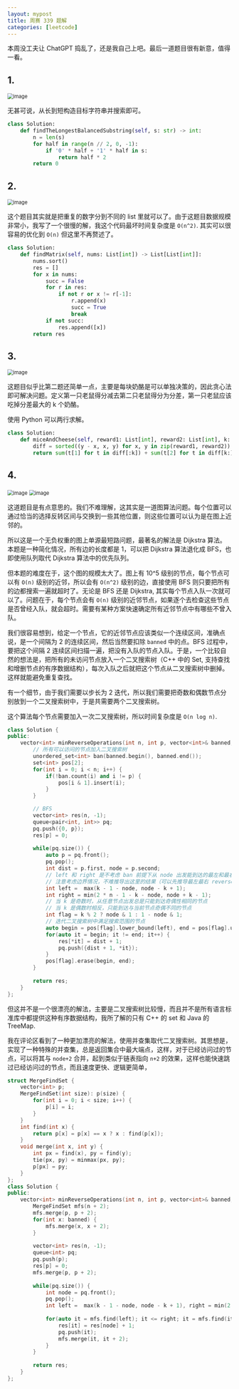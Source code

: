 ```yaml
---
layout: mypost
title: 周赛 339 题解
categories: [leetcode]
---
```


本周没工夫让 ChatGPT 捣乱了，还是我自己上吧。最后一道题目很有新意，值得一看。

## 1.

<img src="../../posts/2023-leetcode/lc-wk-339-p1.png" alt="image" style="zoom:80%;" />

无甚可说，从长到短构造目标字符串并搜索即可。

```py
class Solution:
    def findTheLongestBalancedSubstring(self, s: str) -> int:
        n = len(s)
        for half in range(n // 2, 0, -1):
            if '0' * half + '1' * half in s:
                return half * 2
        return 0
```

## 2.

<img src="../../posts/2023-leetcode/lc-wk-339-p2.png" alt="image" style="zoom:80%;" />

这个题目其实就是把重复的数字分到不同的 list 里就可以了。由于这题目数据规模非常小，我写了一个很慢的解，我这个代码最坏时间复杂度是 `O(n^2)`. 其实可以很容易的优化到 `O(n)` 但这里不再赘述了。

```py
class Solution:
    def findMatrix(self, nums: List[int]) -> List[List[int]]:
        nums.sort()
        res = []
        for x in nums:
            succ = False
            for r in res:
                if not r or x != r[-1]:
                    r.append(x)
                    succ = True
                    break
            if not succ:
                res.append([x])
        return res
```

## 3. 

<img src="../../posts/2023-leetcode/lc-wk-339-p3.png" alt="image" style="zoom:80%;" />

这题目似乎比第二题还简单一点，主要是每块奶酪是可以单独决策的，因此贪心法即可解决问题。定义第一只老鼠得分减去第二只老鼠得分为分差，第一只老鼠应该吃掉分差最大的 k 个奶酪。

使用 Python 可以两行求解。

```py
class Solution:
    def miceAndCheese(self, reward1: List[int], reward2: List[int], k: int) -> int:
        diff = sorted((y - x, x, y) for x, y in zip(reward1, reward2))
        return sum(t[1] for t in diff[:k]) + sum(t[2] for t in diff[k:])
```

## 4. 

<img src="../../posts/2023-leetcode/lc-wk-339-p4-1.png" alt="image" style="zoom:80%;" />
<img src="../../posts/2023-leetcode/lc-wk-339-p4-2.png" alt="image" style="zoom:80%;" />

这道题目是有点意思的。我们不难理解，这其实是一道图算法问题。每个位置可以通过恰当的选择反转区间与交换到一些其他位置，则这些位置可以认为是在图上近邻的。

所以这是一个无负权重的图上单源最短路问题，最著名的解法是 Dijkstra 算法。本题是一种简化情况，所有边的长度都是 1，可以把 Dijkstra 算法退化成 BFS，也即使用队列取代 Dijkstra 算法中的优先队列。

但本题的难度在于，这个图的规模太大了。图上有 10^5 级别的节点，每个节点可以有 `O(n)` 级别的近邻，所以会有 `O(n^2)` 级别的边，直接使用 BFS 则只要把所有的边都搜索一遍就超时了。无论是 BFS 还是 Dijkstra, 其实每个节点入队一次就可以了。问题在于，每个节点会有 `O(n)` 级别的近邻节点，如果逐个去检查这些节点是否曾经入队，就会超时。需要有某种方案快速确定所有近邻节点中有哪些不曾入队。

我们很容易想到，给定一个节点，它的近邻节点应该类似一个连续区间，准确点说，是一个间隔为 2 的连续区间，然后当然要扣除 `banned` 中的点。BFS 过程中，要把这个间隔 2 连续区间扫描一遍，把没有入队的节点入队。于是，一个比较自然的想法是，把所有的未访问节点放入一个二叉搜索树（C++ 中的 Set, 支持查找和增删节点的有序数据结构），每次入队之后就把这个节点从二叉搜索树中删掉。这样就能避免重复查找。

有一个细节，由于我们需要以步长为 2 迭代，所以我们需要把奇数和偶数节点分别放到一个二叉搜索树中，于是共需要两个二叉搜索树。

这个算法每个节点需要加入一次二叉搜索树，所以时间复杂度是 `O(n log n)`.

```cpp
class Solution {
public:
    vector<int> minReverseOperations(int n, int p, vector<int>& banned, int k) {
        // 所有可以访问的节点加入二叉搜索树
        unordered_set<int> ban(banned.begin(), banned.end());
        set<int> pos[2];
        for(int i = 0; i < n; i++) {
            if(!ban.count(i) and i != p) {
                pos[i & 1].insert(i);
            }
        }

        // BFS
        vector<int> res(n, -1);        
        queue<pair<int, int>> pq;
        pq.push({0, p});
        res[p] = 0;
        
        while(pq.size()) {
            auto p = pq.front();
            pq.pop();
            int dist = p.first, node = p.second;
            // left 和 right 是不考虑 ban 前提下从 node 出发能到达的最左和最右位置
            // 注意考虑边界情况，不难推导出这里的结果（可以先推导最左最右 reverse 区间的位置，然后推导可以到达的极限位置）
            int left =  max(k - 1 - node, node - k + 1);
            int right = min(2 * n - 1 - k - node, node + k - 1);
            // 当 k 是奇数时，从任意节点出发总是只能到达奇偶性相同的节点
            // 当 k 是偶数时相反，只能到达与当前节点奇偶不同的节点
            int flag = k % 2 ? node & 1 : 1 - node & 1;
            // 迭代二叉搜索树中满足搜索范围的节点
            auto begin = pos[flag].lower_bound(left), end = pos[flag].upper_bound(right);
            for(auto it = begin; it != end; it++) {
                res[*it] = dist + 1;
                pq.push({dist + 1, *it});
            }
            pos[flag].erase(begin, end);
        }
        
        return res;
    }
};
```

但这并不是一个很漂亮的解法，主要是二叉搜索树比较慢，而且并不是所有语言标准库中都提供这种有序数据结构，我所了解的只有 C++ 的 set 和  Java 的 TreeMap.

我在评论区看到了一种更加漂亮的解法，使用并查集取代二叉搜索树。其思想是，实现了一种特殊的并查集，总是返回集合中最大端点，这样，对于已经访问过的节点，可以将其与 `node+2` 合并，起到类似于链表指向 `n+2` 的效果，这样也能快速跳过已经访问过的节点，而且速度更快、逻辑更简单，

```cpp
struct MergeFindSet {
    vector<int> p;
    MergeFindSet(int size): p(size) {
        for(int i = 0; i < size; i++) {
            p[i] = i;
        }
    }
    int find(int x) {
        return p[x] = p[x] == x ? x : find(p[x]);
    }
    void merge(int x, int y) {
        int px = find(x), py = find(y);
        tie(px, py) = minmax(px, py);
        p[px] = py;
    }
};
class Solution {
public:
    vector<int> minReverseOperations(int n, int p, vector<int>& banned, int k) {
        MergeFindSet mfs(n + 2);
        mfs.merge(p, p + 2);
        for(int x: banned) {
            mfs.merge(x, x + 2);
        }
        
        vector<int> res(n, -1);        
        queue<int> pq;
        pq.push(p);
        res[p] = 0;
        mfs.merge(p, p + 2);
        
        while(pq.size()) {
            int node = pq.front();
            pq.pop();
            int left =  max(k - 1 - node, node - k + 1), right = min(2 * n - 1 - k - node, node + k - 1);
            
            for(auto it = mfs.find(left); it <= right; it = mfs.find(it)) {
                res[it] = res[node] + 1;
                pq.push(it);
                mfs.merge(it, it + 2);
            }
        }
        
        return res;
    }
};
```